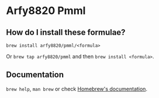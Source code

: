 # Arfy8820 Pmml

## How do I install these formulae?

`brew install arfy8820/pmml/<formula>`

Or `brew tap arfy8820/pmml` and then `brew install <formula>`.

## Documentation

`brew help`, `man brew` or check [Homebrew's documentation](https://docs.brew.sh).
